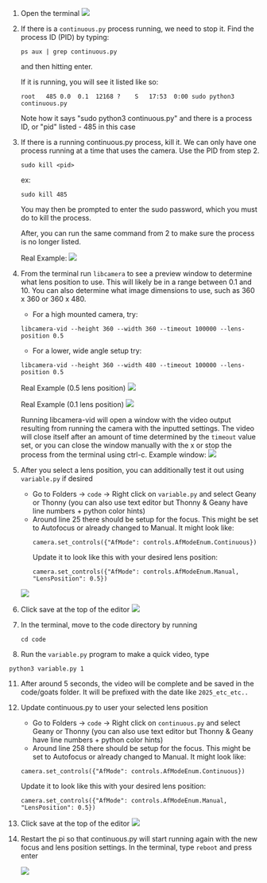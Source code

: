 1. Open the terminal
   <img src="screenshots/terminal.png">
2. If there is a `continuous.py` process running, we need to stop it. Find the process ID (PID) by typing:
   ```
   ps aux | grep continuous.py
   ```
   and then hitting enter.
   
   If it is running, you will see it listed like so:
   ```
   root   485 0.0  0.1  12168 ?    S   17:53  0:00 sudo python3 continuous.py 
   ```
   Note how it says "sudo python3 continuous.py" and there is a process ID, or "pid" listed - 485 in this case
4. If there is a running continuous.py process, kill it. We can only have one process running at a time that uses the camera. Use the PID from step 2. 
   ```
   sudo kill <pid>
   ```
   ex:
   ```
   sudo kill 485
   ```
   You may then be prompted to enter the sudo password, which you must do to kill the process.

   After, you can run the same command from 2 to make sure the process is no longer listed.

   Real Example:
   <img src="screenshots/stop_process.png">
   
5. From the terminal run `libcamera` to see a preview window to determine what lens position to use. This will likely be in a range between 0.1 and 10. You can also determine what image dimensions to use, such as 360 x 360 or 360 x 480.
   - For a high mounted camera, try:
   ```
   libcamera-vid --height 360 --width 360 --timeout 100000 --lens-position 0.5
   ```
   
   - For a lower, wide angle setup try:
   ```
   libcamera-vid --height 360 --width 480 --timeout 100000 --lens-position 0.5
   ```

   Real Example (0.5 lens position)
   <img src="screenshots/libcamera_05.png">

   Real Example (0.1 lens position)
   <img src="screenshots/libcamera_01.png">

   Running libcamera-vid will open a window with the video output resulting from running the camera with the inputted settings. The video will close itself after an amount of time determined by the `timeout` value set, or you can close the window manually with the x or stop the process from the terminal using ctrl-c.
   Example window:
   <img src="screenshots/libcamera_05_window.png">
   
7. After you select a lens position, you can additionally test it out using `variable.py` if desired
   - Go to Folders -> `code` -> Right click on `variable.py` and select Geany or Thonny (you can also use text editor but Thonny & Geany have line numbers + python color hints)
   - Around line 25 there should be setup for the focus. This might be set to Autofocus or already changed to Manual. It might look like:
     ```
     camera.set_controls({"AfMode": controls.AfModeEnum.Continuous})
     ```
     Update it to look like this with your desired lens position:
     ```
     camera.set_controls({"AfMode": controls.AfModeEnum.Manual, "LensPosition": 0.5})
     ```

   <img src="screenshots/continuous_py_focus.png">
     
8. Click save at the top of the editor
   <img src="screenshots/geany_save.png">
9. In the terminal, move to the code directory by running
   ```
   cd code
   ```
10. Run the `variable.py` program to make a quick video, type
   ```
   python3 variable.py 1
   ```
11. After around 5 seconds, the video will be complete and be saved in the code/goats folder. It will be prefixed with the date like `2025_etc_etc..`
12. Update continuous.py to user your selected lens position
    - Go to Folders -> `code` -> Right click on `continuous.py` and select Geany or Thonny (you can also use text editor but Thonny & Geany have line numbers + python color hints)
    - Around line 258 there should be setup for the focus. This might be set to Autofocus or already changed to Manual. It might look like:
     ```
     camera.set_controls({"AfMode": controls.AfModeEnum.Continuous})
     ```
     Update it to look like this with your desired lens position:
     ```
     camera.set_controls({"AfMode": controls.AfModeEnum.Manual, "LensPosition": 0.5})
     ```
13. Click save at the top of the editor
    <img src="screenshots/geany_save.png">
14. Restart the pi so that continuous.py will start running again with the new focus and lens position settings. In the terminal, type `reboot` and press enter

    <img src="screenshots/reboot.png">
